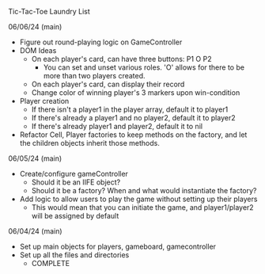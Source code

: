 Tic-Tac-Toe Laundry List

06/06/24 (main)
- Figure out round-playing logic on GameController
- DOM Ideas
    - On each player's card, can have three buttons: P1 O P2
        - You can set and unset various roles. 'O' allows for there to be more
          than two players created.
    - On each player's card, can display their record
    - Change color of winning player's 3 markers upon win-condition
- Player creation
    - If there isn't a player1 in the player array, default it to player1
    - If there's already a player1 and no player2, default it to player2
    - If there's already player1 and player2, default it to nil
- Refactor Cell, Player factories to keep methods on the factory, and let the
  children objects inherit those methods.

06/05/24 (main)
- Create/configure gameController
    - Should it be an IIFE object?
    - Should it be a factory? When and what would instantiate the factory?
- Add logic to allow users to play the game without setting up their players
    - This would mean that you can initiate the game, and player1/player2 will
      be assigned by default

06/04/24 (main)
- Set up main objects for players, gameboard, gamecontroller
- Set up all the files and directories
    - COMPLETE